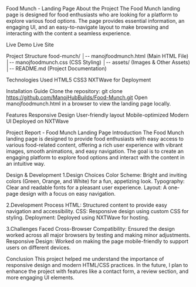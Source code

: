 Food Munch - Landing Page
About the Project
The Food Munch landing page is designed for food enthusiasts who are looking for a platform to explore various food options. The page provides essential information, an engaging UI, and an easy-to-navigate layout to make browsing and interacting with the content a seamless experience.

Live Demo
Live Site

Project Structure
food-munch/
│-- manojfoodmunch.html          (Main HTML File)
│-- manojfoodmunch.css           (CSS Styling)
│-- assets/                     (Images & Other Assets)
│-- README.md                   (Project Documentation)

Technologies Used
HTML5
CSS3
NXTWave for Deployment

Installation Guide
Clone the repository:
git clone https://github.com/ManojHubBuilds/Food-Munch.git
Open manojfoodmunch.html in a browser to view the landing page locally.

Features
Responsive Design
User-friendly layout
Mobile-optimized
Modern UI
Deployed on NXTWave

Project Report - Food Munch Landing Page
Introduction
The Food Munch landing page is designed to provide food enthusiasts with easy access to various food-related content, offering a rich user experience with vibrant images, smooth animations, and easy navigation. The goal is to create an engaging platform to explore food options and interact with the content in an intuitive way.

Design & Development
1.Design Choices
    Color Scheme: Bright and inviting colors (Green, Orange, and White) for a fun, appetizing look.
    Typography: Clear and readable fonts for a pleasant user experience.
    Layout: A one-page design with a focus on easy navigation.

2.Development Process
    HTML: Structured content to provide easy navigation and accessibility.
    CSS: Responsive design using custom CSS for styling.
    Deployment: Deployed using NXTWave for hosting.

3.Challenges Faced
    Cross-Browser Compatibility: Ensured the design worked across all major browsers by testing and making minor adjustments.
    Responsive Design: Worked on making the page mobile-friendly to support users on different devices.

Conclusion
This project helped me understand the importance of responsive design and modern HTML/CSS practices. 
In the future, I plan to enhance the project with features like a contact form, a review section, and more engaging UI elements.